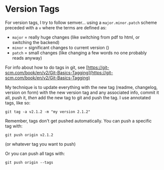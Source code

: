 # Version Tags

For version tags, I try to follow semver... using a `major.minor.patch` scheme preceded with a `v` where the terms are defined as:
- `major` = really huge changes (like switching from pdf to html, or switching the backend)
- `minor` = significant changes to current version ()
- `patch` = small changes (like changing a few words no one probably reads anyway)

For info about how to do tags in git, see [https://git-scm.com/book/en/v2/Git-Basics-Tagging](https://git-scm.com/book/en/v2/Git-Basics-Tagging)

My technique is to update everything with the new tag (readme, changelog, version on form) with the new version tag and any associated info, commit it all, push it, _then_ add the new tag to git and push the tag. I use annotated tags, like so:
```
git tag -a v2.1.2 -m "my version 2.1.2"
```

Remember, tags don't get pushed automatically. You can push a specific tag with:
```
git push origin v2.1.2
```
(or whatever tag you want to push)

Or you can push all tags with:
```
git push origin --tags
```

